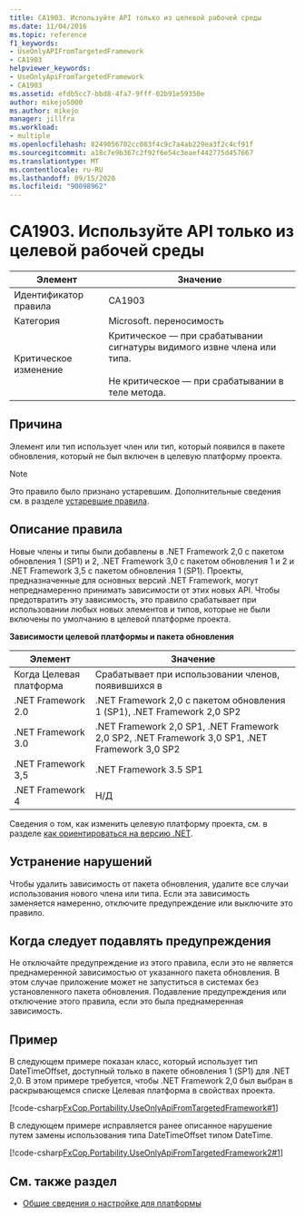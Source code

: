 ```yaml
---
title: CA1903. Используйте API только из целевой рабочей среды
ms.date: 11/04/2016
ms.topic: reference
f1_keywords:
- UseOnlyAPIFromTargetedFramework
- CA1903
helpviewer_keywords:
- UseOnlyApiFromTargetedFramework
- CA1903
ms.assetid: efdb5cc7-bbd8-4fa7-9fff-02b91e59350e
author: mikejo5000
ms.author: mikejo
manager: jillfra
ms.workload:
- multiple
ms.openlocfilehash: 8249056702cc083f4c9c7a4ab229ea3f2c4cf91f
ms.sourcegitcommit: a18c7e9b367c2f92f6e54c3eaef442775d457667
ms.translationtype: MT
ms.contentlocale: ru-RU
ms.lasthandoff: 09/15/2020
ms.locfileid: "90098962"
---
```

# <a name="ca1903-use-only-api-from-targeted-framework"></a>CA1903. Используйте API только из целевой рабочей среды

|Элемент|Значение|
|-|-|
|Идентификатор правила|CA1903|
|Категория|Microsoft. переносимость|
|Критическое изменение|Критическое — при срабатывании сигнатуры видимого извне члена или типа.<br /><br /> Не критическое — при срабатывании в теле метода.|

## <a name="cause"></a>Причина
Элемент или тип использует член или тип, который появился в пакете обновления, который не был включен в целевую платформу проекта.

> [!NOTE]
> Это правило было признано устаревшим. Дополнительные сведения см. в разделе [устаревшие правила](fxcop-unported-deprecated-rules.md).

## <a name="rule-description"></a>Описание правила
Новые члены и типы были добавлены в .NET Framework 2,0 с пакетом обновления 1 (SP1) и 2, .NET Framework 3,0 с пакетом обновления 1 и 2 и .NET Framework 3,5 с пакетом обновления 1 (SP1). Проекты, предназначенные для основных версий .NET Framework, могут непреднамеренно принимать зависимости от этих новых API. Чтобы предотвратить эту зависимость, это правило срабатывает при использовании любых новых элементов и типов, которые не были включены по умолчанию в целевой платформе проекта.

**Зависимости целевой платформы и пакета обновления**

|Элемент|Значение|
|-|-|
|Когда Целевая платформа|Срабатывает при использовании членов, появившихся в|
|.NET Framework 2.0|.NET Framework 2,0 с пакетом обновления 1 (SP1), .NET Framework 2,0 SP2|
|.NET Framework 3.0|.NET Framework 2,0 SP1, .NET Framework 2,0 SP2, .NET Framework 3,0 SP1, .NET Framework 3,0 SP2|
|.NET Framework 3,5|.NET Framework 3.5 SP1|
|.NET Framework 4|Н/Д|

Сведения о том, как изменить целевую платформу проекта, см. в разделе [как ориентироваться на версию .NET](../ide/visual-studio-multi-targeting-overview.md).

## <a name="how-to-fix-violations"></a>Устранение нарушений
Чтобы удалить зависимость от пакета обновления, удалите все случаи использования нового члена или типа. Если эта зависимость заменяется намеренно, отключите предупреждение или выключите это правило.

## <a name="when-to-suppress-warnings"></a>Когда следует подавлять предупреждения
Не отключайте предупреждение из этого правила, если это не является преднамеренной зависимостью от указанного пакета обновления. В этом случае приложение может не запуститься в системах без установленного пакета обновления. Подавление предупреждения или отключение этого правила, если это была преднамеренная зависимость.

## <a name="example"></a>Пример
В следующем примере показан класс, который использует тип DateTimeOffset, доступный только в пакете обновления 1 (SP1) для .NET 2,0. В этом примере требуется, чтобы .NET Framework 2,0 был выбран в раскрывающемся списке Целевая платформа в свойствах проекта.

[!code-csharp[FxCop.Portability.UseOnlyApiFromTargetedFramework#1](../code-quality/codesnippet/CSharp/ca1903-use-only-api-from-targeted-framework_1.cs)]

В следующем примере исправляется ранее описанное нарушение путем замены использования типа DateTimeOffset типом DateTime.

[!code-csharp[FxCop.Portability.UseOnlyApiFromTargetedFramework2#1](../code-quality/codesnippet/CSharp/ca1903-use-only-api-from-targeted-framework_2.cs)]

## <a name="see-also"></a>См. также раздел

- [Общие сведения о настройке для платформы](../ide/visual-studio-multi-targeting-overview.md)
